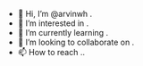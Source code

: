 - 👋 Hi, I’m @arvinwh .
- 👀 I’m interested in .
- 🌱 I’m currently learning .
- 💞️ I’m looking to collaborate on .
- 📫 How to reach ..

<!---
arvinwh/arvinwh is a ✨ special ✨ repository because its `README.md` (this file) appears on your GitHub profile.
You can click the Preview link to take a look at your changes.
--->
